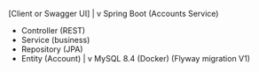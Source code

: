[Client or Swagger UI]
        |
        v
  Spring Boot (Accounts Service)
  - Controller (REST)
  - Service (business)
  - Repository (JPA)
  - Entity (Account)
        |
        v
     MySQL 8.4  (Docker)
   (Flyway migration V1)

